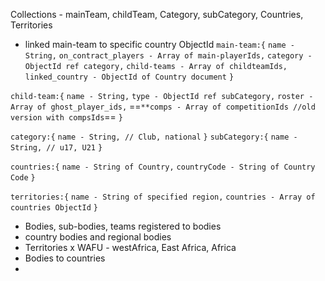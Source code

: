 Collections - mainTeam, childTeam, Category, subCategory, Countries, Territories
- linked main-team to specific country ObjectId
`main-team:{`
`name - String,`
`on_contract_players - Array of main-playerIds,`
`category - ObjectId ref category,`
`child-teams - Array of childteamIds,`
`linked_country - ObjectId of Country document`
`}`

`child-team:{`
`name - String,`
`type - ObjectId ref subCategory,`
`roster - Array of ghost_player_ids,`
==`**comps - Array of competitionIds //old version with compsIds`==
`}`

`category:{`
`name - String, // Club, national`
`}`
`subCategory:{`
`name - String, // u17, U21`
`}`

`countries:{`
`name - String of Country,`
`countryCode - String of Country Code`
`}`

`territories:{`
`name - String of specified region,`
`countries - Array of countries ObjectId`
`}`

- Bodies, sub-bodies, teams registered to bodies
- country bodies and regional bodies
- Territories x WAFU - westAfrica, East Africa, Africa
- Bodies to countries
- 